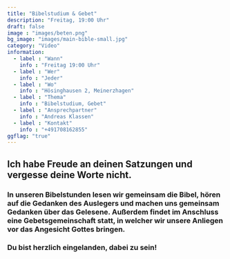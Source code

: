 ```yaml
---
title: "Bibelstudium & Gebet"
description: "Freitag, 19:00 Uhr"
draft: false
image : "images/beten.png"
bg_image: "images/main-bible-small.jpg"
category: "Video"
information:
  - label : "Wann"
    info : "Freitag 19:00 Uhr"
  - label : "Wer"
    info : "Jeder"
  - label : "Wo"
    info : "Hösinghausen 2, Meinerzhagen"
  - label : "Thema"
    info : "Bibelstudium, Gebet"
  - label : "Ansprechpartner"
    info : "Andreas Klassen"
  - label : "Kontakt"
    info : "+491708162855"
ggflag: "true"
---
```


## Ich habe Freude an deinen Satzungen und vergesse deine Worte nicht. 

### In unseren Bibelstunden lesen wir gemeinsam die Bibel, hören auf die Gedanken des Auslegers und machen uns gemeinsam Gedanken über das Gelesene. Außerdem findet im Anschluss eine Gebetsgemeinschaft statt, in welcher wir unsere Anliegen vor das Angesicht Gottes bringen.

### Du bist herzlich eingelanden, dabei zu sein!

